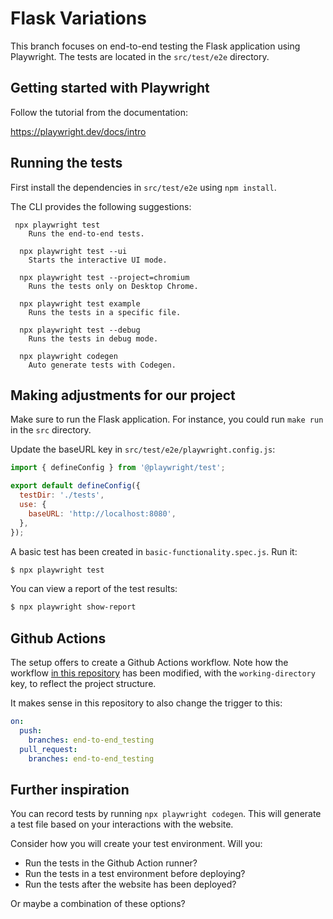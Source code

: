 # Flask Variations

This branch focuses on end-to-end testing the Flask application using Playwright. The tests are located in the `src/test/e2e` directory.

## Getting started with Playwright

Follow the tutorial from the documentation:

https://playwright.dev/docs/intro


## Running the tests

First install the dependencies in `src/test/e2e` using `npm install`.


The CLI provides the following suggestions:

```text
 npx playwright test
    Runs the end-to-end tests.

  npx playwright test --ui
    Starts the interactive UI mode.

  npx playwright test --project=chromium
    Runs the tests only on Desktop Chrome.

  npx playwright test example
    Runs the tests in a specific file.

  npx playwright test --debug
    Runs the tests in debug mode.

  npx playwright codegen
    Auto generate tests with Codegen.
```

## Making adjustments for our project

Make sure to run the Flask application. For instance, you could run `make run` in the `src` directory. 

Update the baseURL key in `src/test/e2e/playwright.config.js`:

```js
import { defineConfig } from '@playwright/test';

export default defineConfig({
  testDir: './tests',
  use: {
    baseURL: 'http://localhost:8080',
  },
});
```

A basic test has been created in `basic-functionality.spec.js`. Run it:

```bash
$ npx playwright test
```

You can view a report of the test results:

```bash
$ npx playwright show-report
```

## Github Actions

The setup offers to create a Github Actions workflow. Note how the workflow [in this repository](.github/workflows/playwright.yml) has been modified, with the `working-directory` key, to reflect the project structure.

It makes sense in this repository to also change the trigger to this:

```yaml
on:
  push:
    branches: end-to-end_testing
  pull_request:
    branches: end-to-end_testing
```


## Further inspiration

You can record tests by running `npx playwright codegen`. This will generate a test file based on your interactions with the website.

Consider how you will create your test environment. Will you:

- Run the tests in the Github Action runner?
- Run the tests in a test environment before deploying?
- Run the tests after the website has been deployed?

Or maybe a combination of these options?